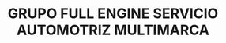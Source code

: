 ---
title: "GRUPO FULL ENGINE SERVICIO AUTOMOTRIZ MULTIMARCA"
url: /quito/grupo-full-engine-servicio-automotriz-multimarca/
shop: Autowerkstatt
---